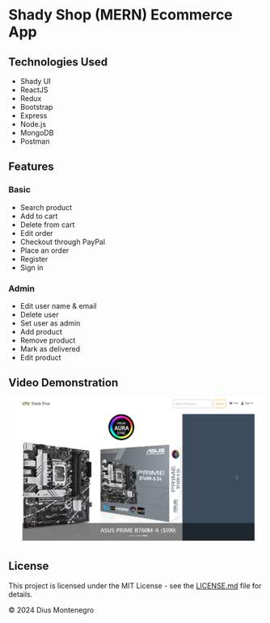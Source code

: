 # Shady Shop (MERN) Ecommerce App

## Technologies Used

- Shady UI
- ReactJS
- Redux
- Bootstrap
- Express
- Node.js
- MongoDB
- Postman

## Features

### Basic

- Search product
- Add to cart
- Delete from cart
- Edit order
- Checkout through PayPal
- Place an order
- Register
- Sign in

### Admin

- Edit user name & email
- Delete user
- Set user as admin
- Add product
- Remove product
- Mark as delivered
- Edit product

## Video Demonstration

[![Shady Shop Video Demonstration](./public/ShadyShop.png)](https://youtu.be/al8bGhoxZIE)

## License

This project is licensed under the MIT License - see the [LICENSE.md](LICENSE.md) file for details.

© 2024 Dius Montenegro
